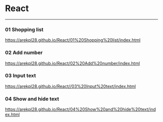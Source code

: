 # React
---

### 01 Shopping list
https://arekpl28.github.io/React/01%20Shopping%20list/index.html

### 02 Add number
https://arekpl28.github.io/React/02%20Add%20number/index.html

### 03 Input text
https://arekpl28.github.io/React//03%20Input%20text/index.html

### 04 Show and hide text
https://arekpl28.github.io/React/04%20Show%20and%20hide%20text/index.html
